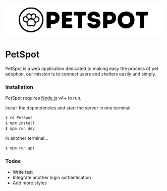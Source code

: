 ![PetSpot Logo](https://github.com/BrianFs04/PetSpot/blob/master/src/assets/images/petspot.png)
# PetSpot

PetSpot is a web application dedicated to making easy the process of pet adoption, our mission is to connect users and shelters easily and simply.

### Installation

PetSpot requires [Node.js](https://nodejs.org/) v4+ to run.

Install the dependencies and start the server in one terminal.

```sh
$ cd PetSpot
$ npm install
$ npm run dev
```

In another terminal...

```sh
$ npm run api
```

### Todos

 - Write test
 - Integrate another login authentication
 - Add more styles

